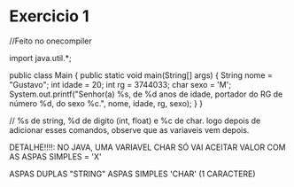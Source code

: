 # Exercicio 1

//Feito no onecompiler


import java.util.*;

public class Main {
    public static void main(String[] args) {
      String nome = "Gustavo";
      int idade = 20;
      int rg = 3744033;
      char sexo = 'M';
      System.out.printf("Senhor(a) %s, de %d anos de idade, portador do RG de número %d, do sexo %c.", nome, idade, rg, sexo);
  }
}

// %s de string, %d de digito (int, float) e %c de char. logo depois de adicionar esses comandos, observe que as variaveis vem depois.

DETALHE!!!!: NO JAVA, UMA VARIAVEL CHAR SÓ VAI ACEITAR VALOR COM AS ASPAS SIMPLES = 'X'

ASPAS DUPLAS "STRING"
ASPAS SIMPLES 'CHAR' (1 CARACTERE)

